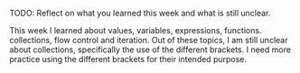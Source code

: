 TODO: Reflect on what you learned this week and what is still unclear.

This week I learned about values, variables, expressions, functions. collections, flow control and iteration. Out of these topics, I am still unclear about collections, specifically the use of the different brackets. I need more practice using the different brackets for their intended purpose. 